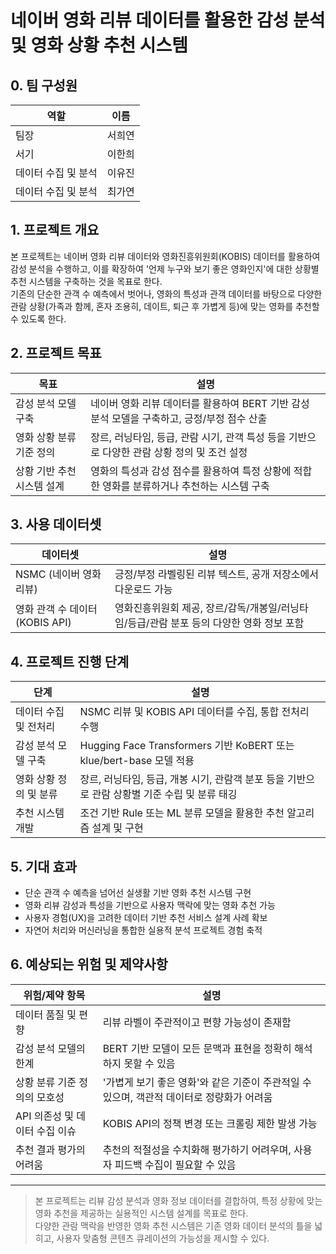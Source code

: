 # 네이버 영화 리뷰 데이터를 활용한 감성 분석 및 영화 상황 추천 시스템

## 0. 팀 구성원

| 역할               | 이름   |
|------------------|--------|
| 팀장               | 서희연 |
| 서기               | 이한희 |
| 데이터 수집 및 분석 | 이유진 |
| 데이터 수집 및 분석 | 최가연 |


## 1. 프로젝트 개요

본 프로젝트는 네이버 영화 리뷰 데이터와 영화진흥위원회(KOBIS) 데이터를 활용하여 감성 분석을 수행하고, 이를 확장하여 '언제 누구와 보기 좋은 영화인지'에 대한 상황별 추천 시스템을 구축하는 것을 목표로 한다.  
기존의 단순한 관객 수 예측에서 벗어나, 영화의 특성과 관객 데이터를 바탕으로 다양한 관람 상황(가족과 함께, 혼자 조용히, 데이트, 퇴근 후 가볍게 등)에 맞는 영화를 추천할 수 있도록 한다.


## 2. 프로젝트 목표

| 목표                   | 설명                                                                 |
|----------------------|----------------------------------------------------------------------|
| 감성 분석 모델 구축        | 네이버 영화 리뷰 데이터를 활용하여 BERT 기반 감성 분석 모델을 구축하고, 긍정/부정 점수 산출 |
| 영화 상황 분류 기준 정의    | 장르, 러닝타임, 등급, 관람 시기, 관객 특성 등을 기반으로 다양한 관람 상황 정의 및 조건 설정 |
| 상황 기반 추천 시스템 설계  | 영화의 특성과 감성 점수를 활용하여 특정 상황에 적합한 영화를 분류하거나 추천하는 시스템 구축 |


## 3. 사용 데이터셋

| 데이터셋                       | 설명                                                                 |
|-------------------------------|----------------------------------------------------------------------|
| NSMC (네이버 영화 리뷰)        | 긍정/부정 라벨링된 리뷰 텍스트, 공개 저장소에서 다운로드 가능                     |
| 영화 관객 수 데이터 (KOBIS API) | 영화진흥위원회 제공, 장르/감독/개봉일/러닝타임/등급/관람 분포 등의 다양한 영화 정보 포함   |


## 4. 프로젝트 진행 단계

| 단계                     | 설명                                                                 |
|--------------------------|----------------------------------------------------------------------|
| 데이터 수집 및 전처리        | NSMC 리뷰 및 KOBIS API 데이터를 수집, 통합 전처리 수행                         |
| 감성 분석 모델 구축         | Hugging Face Transformers 기반 KoBERT 또는 klue/bert-base 모델 적용         |
| 영화 상황 정의 및 분류       | 장르, 러닝타임, 등급, 개봉 시기, 관람객 분포 등을 기반으로 관람 상황별 기준 수립 및 분류 태깅    |
| 추천 시스템 개발           | 조건 기반 Rule 또는 ML 분류 모델을 활용한 추천 알고리즘 설계 및 구현              |


## 5. 기대 효과

- 단순 관객 수 예측을 넘어선 실생활 기반 영화 추천 시스템 구현  
- 영화 리뷰 감성과 특성을 기반으로 사용자 맥락에 맞는 영화 추천 가능  
- 사용자 경험(UX)을 고려한 데이터 기반 추천 서비스 설계 사례 확보  
- 자연어 처리와 머신러닝을 통합한 실용적 분석 프로젝트 경험 축적


## 6. 예상되는 위험 및 제약사항

| 위험/제약 항목               | 설명                                                        |
|----------------------------|-------------------------------------------------------------|
| 데이터 품질 및 편향           | 리뷰 라벨이 주관적이고 편향 가능성이 존재함                              |
| 감성 분석 모델의 한계         | BERT 기반 모델이 모든 문맥과 표현을 정확히 해석하지 못할 수 있음                 |
| 상황 분류 기준 정의의 모호성     | '가볍게 보기 좋은 영화'와 같은 기준이 주관적일 수 있으며, 객관적 데이터로 정량화가 어려움   |
| API 의존성 및 데이터 수집 이슈 | KOBIS API의 정책 변경 또는 크롤링 제한 발생 가능                             |
| 추천 결과 평가의 어려움        | 추천의 적절성을 수치화해 평가하기 어려우며, 사용자 피드백 수집이 필요할 수 있음         |

---

> 본 프로젝트는 리뷰 감성 분석과 영화 정보 데이터를 결합하여, 특정 상황에 맞는 영화 추천을 제공하는 실용적인 시스템 설계를 목표로 한다.  
> 다양한 관람 맥락을 반영한 영화 추천 시스템은 기존 영화 데이터 분석의 틀을 넓히고, 사용자 맞춤형 콘텐츠 큐레이션의 가능성을 제시할 수 있다.
